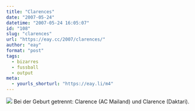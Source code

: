 ```yaml
---
title: "Clarences"
date: "2007-05-24"
datetime: "2007-05-24 16:05:07"
id: "108"
slug: "clarences"
url: "https://eay.cc/2007/clarences/"
author: "eay"
format: "post"
tags:
  - bizarres
  - fussball
  - output
meta:
  - yourls_shorturl: "https://eay.li/m4"
---
```


![](/uploads/2007/clarence.jpg) Bei der Geburt getrennt: Clarence (AC Mailand) und Clarence (Daktari).
